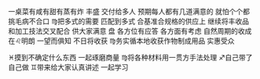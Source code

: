 一桌菜有咸有甜有蒸有炸 丰盛 交付给多人
预期每人都有几道满意的 就怕个个都挑毛病不合口
♍︎把多式的需要 匹配到多式 合基准合规格的供应上
继续将丰收品和加工技法交叉配合 供大家满意
盘 各方位有应答 各方面有考虑
自然周期的收成在♌︎明朗 一望而俱知 不日将收获
♍︎务实循本地收获作物制成用品 实惠受众

♓︎摸到不确定什么东西 一起琢磨商量
♍︎将各种材料用一贯方手法处理
♐︎自己带了 自己做
♊︎带来给大家认真讲述 一起学习
